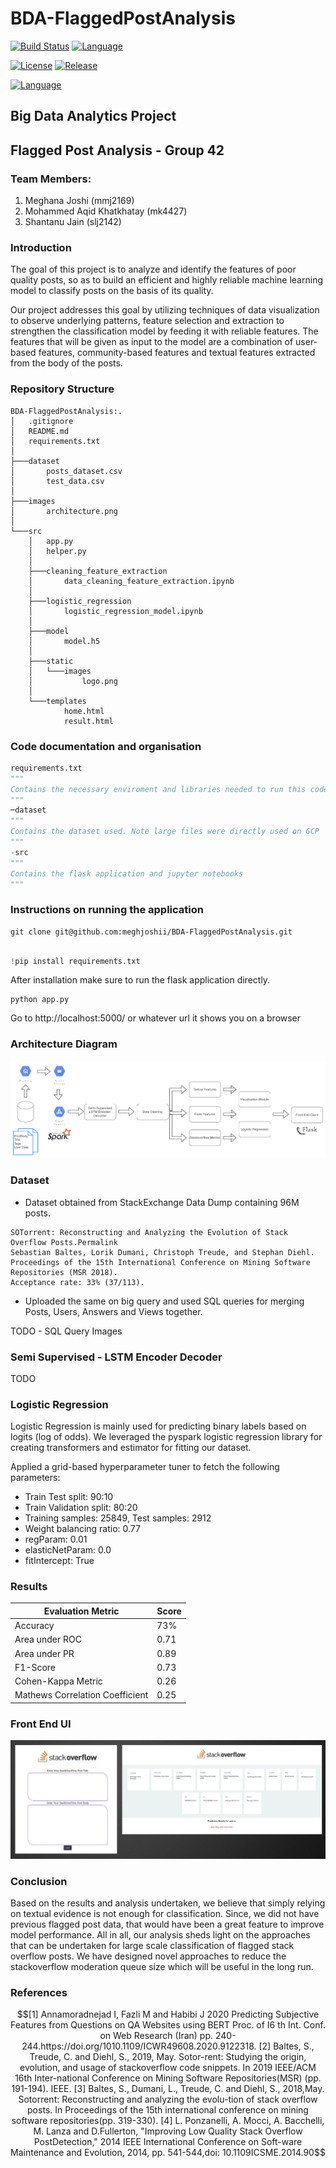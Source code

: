 # BDA-FlaggedPostAnalysis


 [![Build Status](https://travis-ci.org/github/BDA-FlaggedPostAnalysis.svg?branch=master)](https://travis-ci.org/github/BDA-FlaggedPostAnalysis)
[![Language](https://img.shields.io/badge/Python-14354C?style=plastic&colorB=68B7EB)]()


[![License](https://img.shields.io/github/license/vhesener/Closures.svg?style=plastic&colorB=68B7EB)]()
[![Release](https://img.shields.io/github/release/vhesener/Closures.svg?style=plastic&colorB=68B7EB)]()

[![Language](https://img.shields.io/badge/Google_Cloud-4285F4?style=for-the-badge&logo=google-cloud&logoColor=white)]()


## Big Data Analytics Project
## Flagged Post Analysis - Group 42

### Team Members:
1. Meghana Joshi (mmj2169)
2. Mohammed Aqid Khatkhatay (mk4427)
3. Shantanu Jain (slj2142)

### Introduction
The goal of this project is to analyze and identify the features of poor quality posts, so as to build an efficient and highly reliable machine learning model to classify posts on the basis of its quality.

Our project addresses this goal by utilizing techniques of data visualization to observe underlying patterns, feature selection and extraction to strengthen the classification model by feeding it with reliable features. The features that will be given as input to the model are a combination of user-based features, community-based features and textual features extracted from the body of the posts. 

### Repository Structure
```
BDA-FlaggedPostAnalysis:.
│   .gitignore
│   README.md
│   requirements.txt
│
├───dataset
│       posts_dataset.csv
│       test_data.csv
│
├───images
│       architecture.png
│
└───src
    │   app.py
    │   helper.py
    │
    ├───cleaning_feature_extraction
    │       data_cleaning_feature_extraction.ipynb
    │
    ├───logistic_regression
    │       logistic_regression_model.ipynb
    │
    ├───model
    │       model.h5
    │
    ├───static
    │   └───images
    │           logo.png
    │
    └───templates
            home.html
            result.html

```

### Code documentation and organisation

~~~python
requirements.txt
"""
Contains the necessary enviroment and libraries needed to run this code.
"""
─dataset
"""
Contains the dataset used. Note large files were directly used on GCP
"""
-src
"""
Contains the flask application and jupyter notebooks
"""
~~~

### Instructions on running the application

~~~
git clone git@github.com:meghjoshii/BDA-FlaggedPostAnalysis.git

~~~

~~~python

!pip install requirements.txt
~~~

After installation make sure to run the flask application directly.
~~~
python app.py
~~~

Go to http://localhost:5000/ or whatever url it shows you on a browser

### Architecture Diagram
![architecture.png](images/architecture.png)

### Dataset
- Dataset obtained from StackExchange Data Dump containing 96M posts. 
 ~~~
 SOTorrent: Reconstructing and Analyzing the Evolution of Stack Overflow Posts.Permalink
Sebastian Baltes, Lorik Dumani, Christoph Treude, and Stephan Diehl.
Proceedings of the 15th International Conference on Mining Software Repositories (MSR 2018).
Acceptance rate: 33% (37/113).
~~~

- Uploaded the same on big query and used SQL queries for merging Posts, Users, Answers and Views together.

TODO - SQL Query Images

### Semi Supervised - LSTM Encoder Decoder
TODO

### Logistic Regression
Logistic Regression is mainly used for predicting binary labels based on logits (log of odds). We leveraged the pyspark logistic regression library for creating transformers and estimator for fitting our dataset. 

Applied a grid-based hyperparameter tuner to fetch the following parameters:

- Train Test split: 90:10
- Train Validation split: 80:20
- Training samples: 25849, Test samples: 2912
- Weight balancing ratio: 0.77
- regParam: 0.01
- elasticNetParam: 0.0
- fitIntercept: True

### Results

| Evaluation Metric      | Score |
| ----------- | ----------- |
| Accuracy      | 73%       |
| Area under ROC   | 0.71        |
| Area under PR   | 0.89       |
| F1-Score   | 0.73       |
| Cohen-Kappa Metric   | 0.26        |
| Mathews Correlation Coefficient   | 0.25  |

### Front End UI
![UI.png](images/UI.png)


### Conclusion
Based on the results and analysis undertaken, we believe that simply relying on textual evidence is not enough for classification. Since, we did not have previous flagged post data, that would have been a great feature to improve model performance. All in all, our analysis sheds light on the approaches that can be undertaken for large scale classification of flagged stack overflow posts. 
We have designed novel approaches to reduce the stackoverflow moderation queue size which will be useful in the long run.

### References
```math
[1]  Annamoradnejad   I,   Fazli   M   and   Habibi   J   2020 Predicting Subjective Features from Questions
on QA Websites using BERT
Proc. of I6 th Int.   Conf.   on   Web   Research   (Iran) 
pp.   240-244.https://doi.org/1010.1109/ICWR49608.2020.9122318.
[2]   Baltes, S., Treude, C. and Diehl, S., 2019, May. Sotor-rent:  Studying the origin, evolution,
and usage of stackoverflow code snippets.
In 2019 IEEE/ACM 16th Inter-national  Conference  on
Mining  Software  Repositories(MSR) (pp. 191-194). IEEE.
[3]  Baltes, S., Dumani, L., Treude, C. and Diehl, S., 2018,May.
Sotorrent: Reconstructing and analyzing the evolu-tion of stack overflow posts.
In Proceedings of the 15th international conference on mining software repositories(pp. 319-330).
[4]   L. Ponzanelli, A. Mocci, A. Bacchelli, M. Lanza and D.Fullerton, "Improving Low Quality Stack Overflow PostDetection,"
2014 IEEE International Conference on Soft-ware  Maintenance  and  Evolution,  2014,  pp.  541-544,doi: 10.1109ICSME.2014.90
```
